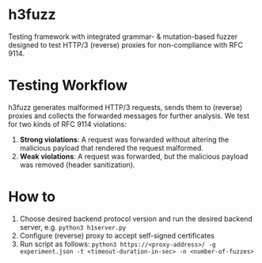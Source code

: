 # h3fuzz
Testing framework with integrated grammar- &amp; mutation-based fuzzer designed to test HTTP/3 (reverse) proxies for non-compliance with RFC 9114.

# Testing Workflow
h3fuzz generates malformed HTTP/3 requests, sends them to (reverse) proxies and collects the forwarded messages for further analysis.
We test for two kinds of RFC 9114 violations:
1. **Strong violations**: A request was forwarded without altering the malicious payload that rendered the request malformed.
2. **Weak violations**: A request was forwarded, but the malicious payload was removed (header sanitization).

# How to
1. Choose desired backend protocol version and run the desired backend server, e.g. `python3 h1server.py`
2. Configure (reverse) proxy to accept self-signed certificates
3. Run script as follows: `python3 https://<proxy-address>/ -g experiment.json -t <timeout-duration-in-sec> -n <number-of-fuzzes>`


